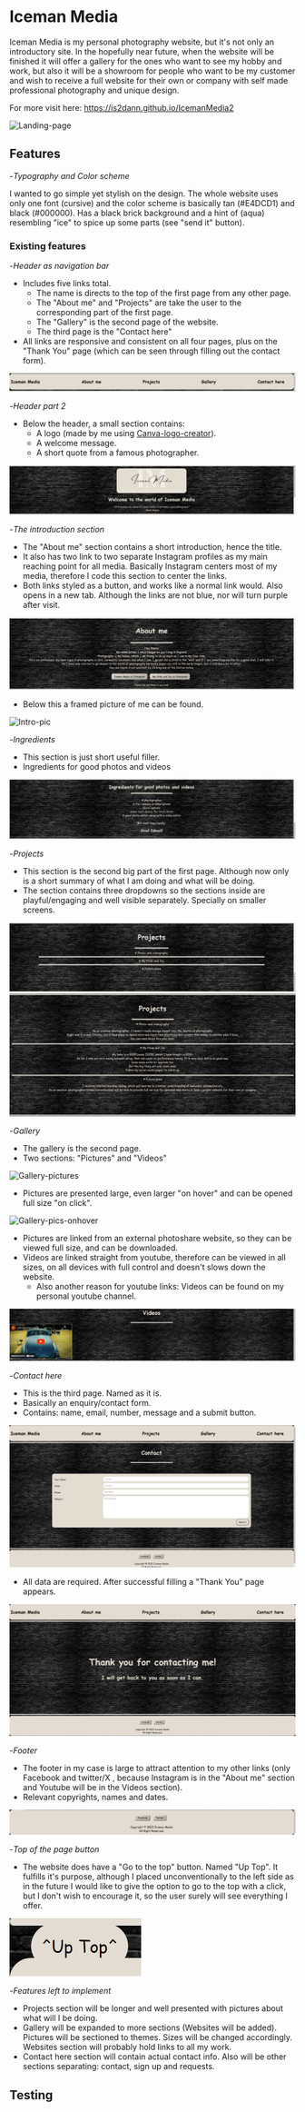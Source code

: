 # Iceman Media

Iceman Media is my personal photography website, but it's not only an introductory site. In the hopefully near future, when the website will be finished it will offer a gallery for the ones who want to see my hobby and work, but also it will be a showroom for people who want to be my customer and wish to receive a full website for their own or company with self made professional photography and unique design.

For more visit here: https://is2dann.github.io/IcemanMedia2

![Landing-page](Media/full-landing.png)

## Features

-_Typography and Color scheme_

I wanted to go simple yet stylish on the design.
The whole website uses only one font (cursive) and the color scheme is basically tan (#E4DCD1) and black (#000000).
Has a black brick background and a hint of (aqua) resembling "ice" to spice up some parts (see "send it" button).

### Existing features

-_Header as navigation bar_
* Includes five links total. 
    - The name is directs to the top of the first page from any other page.
    - The "About me" and "Projects" are take the user to the corresponding part of the first page.
    - The "Gallery" is the second page of the website.
    - The third page is the "Contact here"
* All links are responsive and consistent on all four pages, plus on the "Thank You" page (which can be seen through filling out the contact form).

![Header-bar](Media/header-bar.png)
    
    
-_Header part 2_
* Below the header, a small section contains:
    - A logo (made by me using [Canva-logo-creator](https://www.canva.com)).
    - A welcome message.
    - A short quote from a famous photographer.

![Welcome-Logo](Media/welcome-logo.png)

-_The introduction section_
* The "About me" section contains a short introduction, hence the title.
* It also has two link to two separate Instagram profiles as my main reaching point for all media. Basically Instagram centers most of my media, therefore I code this section to center the links.
* Both links styled as a button, and works like a normal link would. Also opens in a new tab. Although the links are not blue, nor will turn purple after visit.

![About-me](Media/about-me.png)

* Below this a framed picture of me can be found.

![Intro-pic](Media/intro-pic.png)

-_Ingredients_
* This section is just short useful filler.
* Ingredients for good photos and videos

![Ingredients](Media/ingredients.png)

-_Projects_
* This section is the second big part of the first page. Although now only is a short summary of what I am doing and what will be doing.
* The section contains three dropdowns so the sections inside are playful/engaging and well visible separately. Specially on smaller screens.

![Projects-closed](Media/projects-closed.png)
![Projects-opened](Media/projects-opened.png)

-_Gallery_
* The gallery is the second page.
* Two sections: "Pictures" and "Videos"

![Gallery-pictures](Media/gallery-pictures.png)

* Pictures are presented large, even larger "on hover" and can be opened full size "on click".

![Gallery-pics-onhover](Media/gallery-pictures-onhover.png)

* Pictures are linked from an external photoshare website, so they can be viewed full size, and can be downloaded.
* Videos are linked straight from youtube, therefore can be viewed in all sizes, on all devices with full control and doesn't slows down the website.
    - Also another reason for youtube links: Videos can be found on my personal youtube channel.

![Gallery-videos](Media/gallery-videos.png)

-_Contact here_
* This is the third page. Named as it is.
* Basically an enquiry/contact form.
* Contains: name, email, number, message and a submit button.

![Contact-form](Media/contact-form.png)

* All data are required. After successful filling a "Thank You" page appears.

![Thank-You-page](Media/thank-you-page.png)

-_Footer_
* The footer in my case is large to attract attention to my other links (only Facebook and twitter/X , because Instagram is in the "About me" section and Youtube will be in the Videos section).
* Relevant copyrights, names and dates.

![Footer](Media/footer.png)

-_Top of the page button_
* The website does have a "Go to the top" button. Named "Up Top". It fulfills it's purpose, although I placed unconventionally to the left side as in the future I would like to give the option to go to the top with a click, but I don't wish to encourage it, so the user surely will see everything I offer.

![Up-top-button](Media/up-top-button.png)

-_Features left to implement_
* Projects section will be longer and well presented with pictures about what will I be doing.
* Gallery will be expanded to more sections (Websites will be added). Pictures will be sectioned to themes. Sizes will be changed accordingly. Websites section will probably hold links to all my work.
* Contact here section will contain actual contact info. Also will be other sections separating: contact, sign up and requests.

## Testing